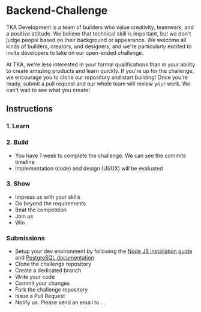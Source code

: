 # Backend-Challenge
TKA Development is a team of builders who value creativity, teamwork, and a positive attitude. We believe that technical skill is important, but we don't judge people based on their background or appearance. We welcome all kinds of builders, creators, and designers, and we're particularly excited to invite developers to take on our open-ended challenge.

At TKA, we're less interested in your formal qualifications than in your ability to create amazing products and learn quickly. If you're up for the challenge, we encourage you to clone our repository and start building! Once you're ready, submit a pull request and our whole team will review your work. We can't wait to see what you create!

## Instructions
### 1. Learn
### 2. Build
- You have 1 week to complete the challenge. We can see the commits timeline
- Implementation (code) and design (UI/UX) will be evaluated

### 3. Show
- Impress us with your skills
- Go beyond the requirements
- Beat the competition
- Join us
- Win

### Submissions
- Setup your dev environment by following the [Node JS installation guide](https://nodejs.org/en/download) and [PostgreSQL documentation](https://www.postgresql.org/docs/current/tutorial-install.html)
- Clone the challenge repository
- Create a dedicated branch
- Write your code
- Commit your changes
- Fork the challenge repository
- Issue a Pull Request
- Notify us. Please send an email to ...
